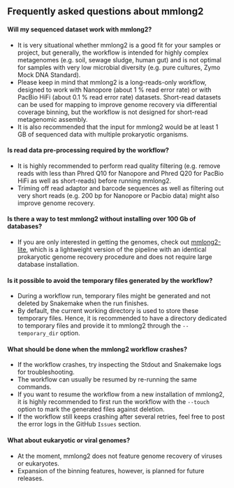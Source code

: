 ## Frequently asked questions about mmlong2

#### Will my sequenced dataset work with mmlong2?
* It is very situational whether mmlong2 is a good fit for your samples or project, but generally, the workflow is intended for highly complex metagenomes (e.g. soil, sewage sludge, human gut) and is not optimal for samples with very low microbial diversity (e.g. pure cultures, Zymo Mock DNA Standard).
* Please keep in mind that mmlong2 is a long-reads-only workflow, designed to work with Nanopore (about 1 % read error rate) or with PacBio HiFi (about 0.1 % read error rate) datasets. Short-read datasets can be used for mapping to improve genome recovery via differential coverage binning, but the workflow is not designed for short-read metagenomic assembly.
* It is also recommended that the input for mmlong2 would be at least 1 GB of sequenced data with multiple prokaryotic organisms.

#### Is read data pre-processing required by the workflow?
* It is highly recommended to perform read quality filtering (e.g. remove reads with less than Phred Q10 for Nanopore and Phred Q20 for PacBio HiFi as well as short-reads) before running mmlong2.
* Triming off read adaptor and barcode sequences as well as filtering out very short reads (e.g. 200 bp for Nanopore or Pacbio data) might also improve genome recovery.

#### Is there a way to test mmlong2 without installing over 100 Gb of databases?
* If you are only interested in getting the genomes, check out [mmlong2-lite](https://github.com/Serka-M/mmlong2-lite), which is a lightweight version of the pipeline with an identical prokaryotic genome recovery procedure and does not require large database installation.

#### Is it possible to avoid the temporary files generated by the workflow?
* During a workflow run, temporary files might be generated and not deleted by Snakemake when the run finishes.
* By default, the current working directory is used to store these temporary files. Hence, it is recommended to have a directory dedicated to temporary files and provide it to mmlong2 through the `--temporary_dir` option.

#### What should be done when the mmlong2 workflow crashes?
* If the workflow crashes, try inspecting the Stdout and Snakemake logs for troubleshooting.
* The workflow can usually be resumed by re-running the same commands. 
* If you want to resume the workflow from a new installation of mmlong2, it is highly recommended to first run the workflow with the `--touch` option to mark the generated files against deletion.
* If the workflow still keeps crashing after several retries, feel free to post the error logs in the GitHub `Issues` section.

#### What about eukaryotic or viral genomes?
* At the moment, mmlong2 does not feature genome recovery of viruses or eukaryotes. 
* Expansion of the binning features, however, is planned for future releases.

[//]: # (Written by Mantas Sereika)
